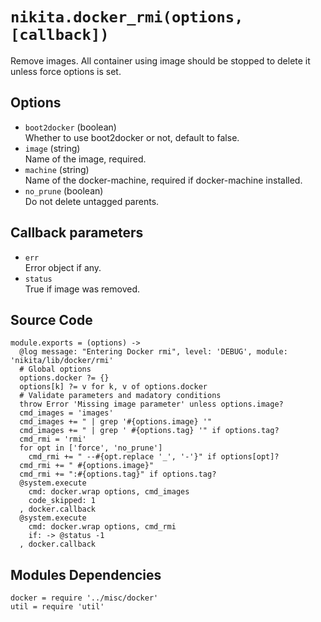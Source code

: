 
# `nikita.docker_rmi(options, [callback])`

Remove images. All container using image should be stopped to delete it unless
force options is set.

## Options

* `boot2docker` (boolean)   
  Whether to use boot2docker or not, default to false.
* `image` (string)   
  Name of the image, required.
* `machine` (string)   
  Name of the docker-machine, required if docker-machine installed.
* `no_prune` (boolean)   
  Do not delete untagged parents.

## Callback parameters

* `err`   
  Error object if any.
* `status`   
  True if image was removed.

## Source Code

    module.exports = (options) ->
      @log message: "Entering Docker rmi", level: 'DEBUG', module: 'nikita/lib/docker/rmi'
      # Global options
      options.docker ?= {}
      options[k] ?= v for k, v of options.docker
      # Validate parameters and madatory conditions
      throw Error 'Missing image parameter' unless options.image?
      cmd_images = 'images'
      cmd_images += " | grep '#{options.image} '"
      cmd_images += " | grep ' #{options.tag} '" if options.tag?
      cmd_rmi = 'rmi'
      for opt in ['force', 'no_prune']
        cmd_rmi += " --#{opt.replace '_', '-'}" if options[opt]?
      cmd_rmi += " #{options.image}"
      cmd_rmi += ":#{options.tag}" if options.tag?
      @system.execute
        cmd: docker.wrap options, cmd_images
        code_skipped: 1
      , docker.callback
      @system.execute
        cmd: docker.wrap options, cmd_rmi
        if: -> @status -1
      , docker.callback

## Modules Dependencies

    docker = require '../misc/docker'
    util = require 'util'

